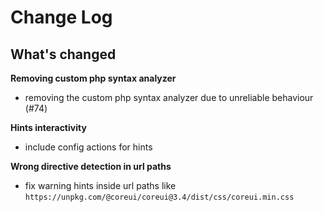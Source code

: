 # Change Log

## What's changed

**Removing custom php syntax analyzer**

- removing the custom php syntax analyzer due to unreliable behaviour (#74)

**Hints interactivity**

- include config actions for hints

**Wrong directive detection in url paths**

- fix warning hints inside url paths like `https://unpkg.com/@coreui/coreui@3.4/dist/css/coreui.min.css`
